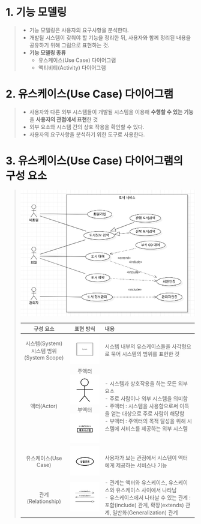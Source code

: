 # 1. 기능 모델링
> - 기능 모델링은 사용자의 요구사항을 분석한다.
> - 개발될 시스템이 갖춰야 할 기능을 정리한 뒤, 사용자와 함께 정리된 내용을 공유하기 위해 그림으로 표현하는 것.
> - **기능 모델링 종류**
>   - 유스케이스(Use Case) 다이어그램
>   - 액티비티(Activity) 다이어그램

# 2. 유스케이스(Use Case) 다이어그램
> - 사용자와 다른 외부 시스템들이 개발될 시스템을 이용해 **수행할 수 있는 기능**을 **사용자의 관점에서 표현**한 것
> - 외부 요소와 시스템 간의 상호 작용을 확인할 수 있다.
> - 사용자의 요구사항을 분석하기 위한 도구로 사용한다.

# 3. 유스케이스(Use Case) 다이어그램의 구성 요소
> ![alt text](img/유스케이스_다이어그램.png)
>
> |구성 요소|표현 방식|내용|
> |:---:|:---:|:---|
> |시스템(System) </br> 시스템 범위(System Scope)|![alt text](img/유스케이스_시스템.png)|시스템 내부의 유스케이스들을 사각형으로 묶어 시스템의 범위를 표현한 것|
> |액터(Actor)| 주액터 </br> ![alt text](img/유스케이스_주액터.png) </br> 부액터 </br> ![alt text](img/유스케이스_부액터.png) | - 시스템과 상호작용을 하는 모든 외부 요소 </br> - 주로 사람이나 외부 시스템을 의미함 </br> - 주액터 : 시스템을 사용함으로써 이득을 얻는 대상으로 주로 사람이 해당함 </br> - 부액터 : 주액터의 목적 달성을 위해 시스템에 서비스를 제공하는 외부 시스템|
> |유스케이스(Use Case)|![alt text](img/유스케이스.png)|사용자가 보는 관점에서 시스템이 액터에게 제공하는 서비스나 기능|
> |관계(Relationship)|![alt text](img/유스케이스_관계.png)| - 관계는 액터와 유스케이스, 유스케이스와 유스케이스 사이에서 나타남 </br> - 유스케이스에서 나타날 수 있는 관계 : 포함(include) 관계, 확장(extends) 관계, 일반화(Generalization) 관계|